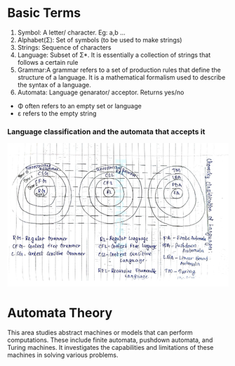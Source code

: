 # Basic Terms

1. Symbol: A letter/ character. Eg: a,b ...
2. Alphabet(Σ): Set of symbols (to be used to make strings)
3. Strings: Sequence of characters
4. Language: Subset of Σ*. It is essentially a collection of strings that follows a certain rule
5. Grammar:A grammar refers to a set of production rules that define the structure of a language. It is a mathematical formalism used to describe the syntax of a language. 
6. Automata: Language genarator/ acceptor. Returns yes/no

- Φ often refers to an empty set or language
- ε refers to the empty string

### Language classification and the automata that accepts it
![Alt text](<Screenshot from 2024-01-02 13-13-11.png>)

# Automata Theory 
This area studies abstract machines or models that can perform computations. These include finite automata, pushdown automata, and Turing machines. It investigates the capabilities and limitations of these machines in solving various problems.